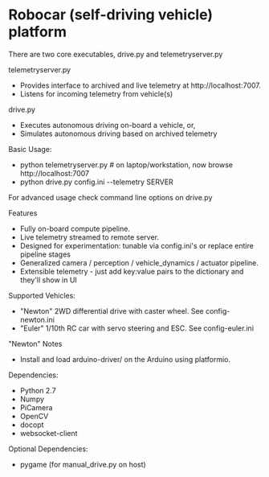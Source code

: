 # Robocar (self-driving vehicle) platform

There are two core executables, drive.py and telemetryserver.py

telemetryserver.py
- Provides interface to archived and live telemetry at http://localhost:7007.
- Listens for incoming telemetry from vehicle(s)

drive.py
- Executes autonomous driving on-board a vehicle, or,
- Simulates autonomous driving based on archived telemetry

Basic Usage:
- python telemetryserver.py  # on laptop/workstation, now browse http://localhost:7007
- python drive.py config.ini --telemetry SERVER

For advanced usage check command line options on drive.py

Features
- Fully on-board compute pipeline.
- Live telemetry streamed to remote server.
- Designed for experimentation: tunable via config.ini's or replace entire pipeline stages
- Generalized camera / perception / vehicle_dynamics / actuator pipeline.
- Extensible telemetry - just add key:value pairs to the dictionary and they'll show in UI

Supported Vehicles:
- "Newton" 2WD differential drive with caster wheel. See config-newton.ini
- "Euler" 1/10th RC car with servo steering and ESC. See config-euler.ini

"Newton" Notes
- Install and load arduino-driver/ on the Arduino using platformio.

Dependencies:
- Python 2.7
- Numpy
- PiCamera
- OpenCV
- docopt
- websocket-client

Optional Dependencies:
- pygame (for manual_drive.py on host)
